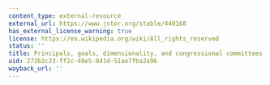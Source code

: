 ```yaml
---
content_type: external-resource
external_url: https://www.jstor.org/stable/440168
has_external_license_warning: true
license: https://en.wikipedia.org/wiki/All_rights_reserved
status: ''
title: Principals, goals, dimensionality, and congressional committees
uid: 272b2c23-ff2c-48e5-841d-51ae7fba2a96
wayback_url: ''
---
```

